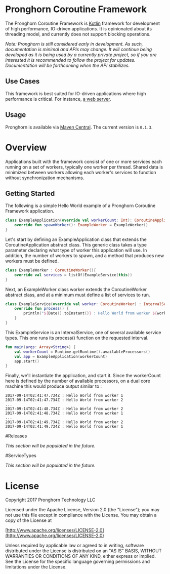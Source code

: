 # Pronghorn Coroutine Framework
The Pronghorn Coroutine Framework is [Kotlin](https://kotlinlang.org/) framework for development of high performance, IO-driven applications. It is opinionated about its threading model, and currently does not support blocking operations.

_Note: Pronghorn is still considered early in development.  As such, documentation is minimal and APIs may change.  It will continue being developed as it is being used by a currently private project, so if you are interested it is recommended to follow the project for updates.  Documentation will be forthcoming when the API stabilizes._   

## Use Cases
This framework is best suited for IO-driven applications where high performance is critical. For instance, [a web server](https://github.com/pronghorn-tech/server).

## Usage
Pronghorn is available via [Maven Central](http://search.maven.org/#artifactdetails%7Ctech.pronghorn%7Ccoroutines%7C0.1.3%7Cjar).  The current version is `0.1.3`.

# Overview
Applications built with the framework consist of one or more services each running on a set of workers, typically one worker per thread. Shared data is minimized between workers allowing each worker's services to function without synchronization mechanisms.

## Getting Started
The following is a simple Hello World example of a Pronghorn Coroutine Framework application.

```kotlin    
class ExampleApplication(override val workerCount: Int): CoroutineApplication<ExampleWorker>() {
    override fun spawnWorker(): ExampleWorker = ExampleWorker()
}
```

Let's start by defining an ExampleApplication class that extends the CoroutineApplication abstract class. This generic class takes a type parameter declaring what type of worker this application will use. In addition, the number of workers to spawn, and a method that produces new workers must be defined.

```kotlin
class ExampleWorker : CoroutineWorker(){
    override val services = listOf(ExampleService(this))
}
```

Next, an ExampleWorker class worker extends the CoroutineWorker abstract class, and at a minimum must define a list of services to run.

```kotlin
class ExampleService(override val worker: CoroutineWorker) : IntervalService(Duration.ofSeconds(1)){
    override fun process() {
        println("${Date().toInstant()} : Hello World from worker ${worker.workerID}")
    }
}
```

This ExampleService is an IntervalService, one of several available service types. This one runs its process() function on the requested interval.

```kotlin
fun main(args: Array<String>) {
    val workerCount = Runtime.getRuntime().availableProcessors()
    val app = ExampleApplication(workerCount)
    app.start()
}
```

Finally, we'll instantiate the application, and start it. Since the workerCount here is defined by the number of available processors, on a dual core machine this would produce output similar to :

```
2017-09-14T02:41:47.734Z : Hello World from worker 1
2017-09-14T02:41:47.734Z : Hello World from worker 2
...
2017-09-14T02:41:48.734Z : Hello World from worker 2
2017-09-14T02:41:48.734Z : Hello World from worker 1
...
2017-09-14T02:41:49.734Z : Hello World from worker 2
2017-09-14T02:41:49.734Z : Hello World from worker 1
```

#Releases

_This section will be populated in the future._

#ServiceTypes

_This section will be populated in the future._

# License
Copyright 2017 Pronghorn Technology LLC

Licensed under the Apache License, Version 2.0 (the "License");
you may not use this file except in compliance with the License.
You may obtain a copy of the License at

[http://www.apache.org/licenses/LICENSE-2.0](http://www.apache.org/licenses/LICENSE-2.0)

Unless required by applicable law or agreed to in writing, software
distributed under the License is distributed on an "AS IS" BASIS,
WITHOUT WARRANTIES OR CONDITIONS OF ANY KIND, either express or implied.
See the License for the specific language governing permissions and
limitations under the License.
